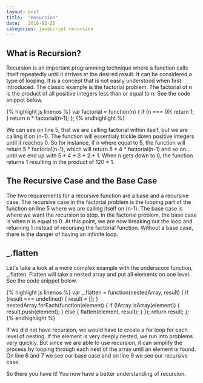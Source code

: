 ```yaml
---
layout: post
title:  "Recursion"
date:   2016-02-25
categories: javascript recursion
---
```


What is Recursion?
---
Recursion is an important programming technique where a function calls itself repeatedly until it arrives at the desired result. It can be considered a type of looping. It is a concept that is not easily understood when first introduced. The classic example is the factorial problem. The factorial of n is the product of all positive integers less than or equal to n. See the code snippet below.

{% highlight js linenos %}
var factorial = function(n) {
  if (n === 0){
  return 1;
  }
  return n * factorial(n-1);
};
{% endhighlight %}

We can see on line 5, that we are calling factorial within itself, but we are calling it on (n-1). The function will essentialy trickle down positive integers until it reaches 0. So for instance, if n where equal to 5, the function will return 5 * factorial(n-1), which will return 5 * 4 * factorial(n-1) and so on... until we end up with 5 * 4 * 3 * 2 * 1. When n gets down to 0, the function returns 1 resulting in the product of 120 * 1.

The Recursive Case and the Base Case
---
The two requirements for a recursive function are a base and a recursive case. The recursive case in the factorial problem is the looping part of the function on line 5 where we are calling itself on (n-1). The base case is where we want the recursion to stop. In the factorial problem, the base case is when n is equal to 0. At this point, we are now breaking out the loop and returning 1 instead of recursing the factorial function. Without a base case, there is the danger of having an infinite loop.

_.flatten
---
Let's take a look at a more complex example with the underscore function, _.flatten. Flatten will take a nested array and put all elements on one level. See the code snippet below.

{% highlight js linenos %}
var _.flatten = function(nestedArray, result) {
  if (result === undefined) {
    result = [];
  } 
  nestedArray.forEach(function(element) {
    if (!Array.isArray(element)) {
      result.push(element);
    } else {
      flatten(element, result);
    }
  });
  return result;
};
  {% endhighlight %}

If we did not have recursion, we would have to create a for loop for each level of nesting. If the element is very deeply nested, we run into problems very quickly. But since we are able to use recursion, it can simplify the process by looping through each nest of the array until an element is found. On line 6 and 7 we see our base case and on line 9 we see our recursive case. 

So there you have it! You now have a better understanding of recursion.